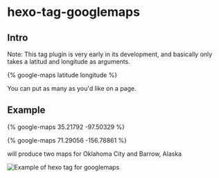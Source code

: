 hexo-tag-googlemaps
===

## Intro ##

Note: This tag plugin is very early in its development, and basically only takes a latitud and longitude as arguments.


{% google-maps latitude longitude  %}


You can put as many as you'd like on a page.

## Example


{% google-maps 35.21792 -97.50329  %}

{% google-maps 71.29056 -156.78861  %}

will produce two maps for Oklahoma City and Barrow, Alaska

![Example of hexo tag for googlemaps](http://i.imgur.com/GkUFew6.png)




